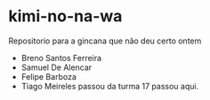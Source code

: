 # kimi-no-na-wa
Repositorio para a gincana que não deu certo ontem

- Breno Santos Ferreira
- Samuel De Alencar
- Felipe Barboza
- Tiago Meireles passou da turma 17 passou aqui.